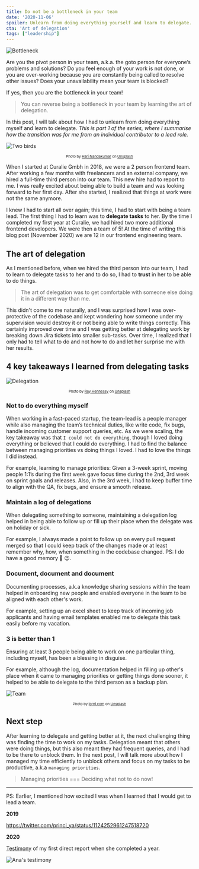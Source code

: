 ```yaml
---
title: Do not be a bottleneck in your team
date: '2020-11-06'
spoiler: Unlearn from doing everything yourself and learn to delegate.
cta: 'Art of delegation'
tags: ["leadership"]
---
```


![Bottleneck](./bottleneck.jpg)

Are you the pivot person in your team, a.k.a. the goto person for everyone’s problems and solutions? Do you feel enough of your work is not done, or you are over-working because you are constantly being called to resolve other issues? Does your unavailability mean your team is blocked?

If yes, then you are the bottleneck in your team!

> You can reverse being a bottleneck in your team by learning the art of delegation.

In this post, I will talk about how I had to unlearn from doing everything myself and learn to delegate. *This is part 1 of the series, where I summarise how the transition was for me from an individual contributor to a lead role.*

![Two birds](./two-birds.jpg)

<div style="text-align: center; font-size: 0.6rem">Photo by <a href="https://unsplash.com/@hariprasad000?utm_source=unsplash&amp;utm_medium=referral&amp;utm_content=creditCopyText">Hari Nandakumar</a> on <a href="https://unsplash.com/t/nature?utm_source=unsplash&amp;utm_medium=referral&amp;utm_content=creditCopyText">Unsplash</a></div>

When I started at Curalie Gmbh in 2018, we were a 2 person frontend team. After working a few months with freelancers and an external company, we hired a full-time third person into our team. This new hire had to report to me. I was really excited about being able to build a team and was looking forward to her first day. After she started, I realized that things at work were not the same anymore.

I knew I had to start all over again; this time, I had to start with being a team lead. The first thing I had to learn was to **delegate tasks** to her. By the time I completed my first year at Curalie, we had hired two more additional frontend developers. We were then a team of 5! At the time of writing this blog post (November 2020) we are 12 in our frontend engineering team.

## The art of delegation

As I mentioned before, when we hired the third person into our team, I had to learn to delegate tasks to her and to do so, I had to **trust** in her to be able to do things.

> The art of delegation was to get comfortable with someone else doing it in a different way than me.

This didn't come to me naturally, and I was surprised how I was over-protective of the codebase and kept wondering how someone under my supervision would destroy it or not being able to write things correctly. This certainly improved over time and I was getting better at delegating work by breaking down Jira tickets into smaller sub-tasks. Over time, I realized that I only had to tell what to do and not how to do and let her surprise me with her results.

## 4 key takeaways I learned from delegating tasks

![Delegation](./birds-leading.jpg)

<div style="text-align: center; font-size: 0.6rem">Photo by <a href="https://unsplash.com/@rayhennessy?utm_source=unsplash&amp;utm_medium=referral&amp;utm_content=creditCopyText">Ray Hennessy</a> on <a href="https://unsplash.com/t/nature?utm_source=unsplash&amp;utm_medium=referral&amp;utm_content=creditCopyText">Unsplash</a></div>

### Not to do everything myself

When working in a fast-paced startup, the team-lead is a people manager while also managing the team’s technical duties, like write code, fix bugs, handle incoming customer support queries, etc. As we were scaling, the key takeaway was that `I could not do everything`, though I loved doing everything or believed that I could do everything. I had to find the balance between managing priorities vs doing things I loved. I had to love the things I did instead.

For example, learning to manage priorities: Given a 3-week sprint, moving people 1:1’s during the first week gave focus time during the 2nd, 3rd week on sprint goals and releases. Also, in the 3rd week, I had to keep buffer time to align with the QA, fix bugs, and ensure a smooth release.

### Maintain a log of delegations

When delegating something to someone, maintaining a delegation log helped in being able to follow up or fill up their place when the delegate was on holiday or sick.
  
For example, I always made a point to follow up on every pull request merged so that I could keep track of the changes made or at least remember why, how, when something in the codebase changed. PS: I do have a good memory 🧠 😉.

### Document, document and document

Documenting processes, a.k.a knowledge sharing sessions within the team helped in onboarding new people and enabled everyone in the team to be aligned with each other's work.

For example, setting up an excel sheet to keep track of incoming job applicants and having email templates enabled me to delegate this task easily before my vacation.

### 3 is better than 1

Ensuring at least 3 people being able to work on one particular thing, including myself, has been a blessing in disguise.

For example, although the log, documentation helped in filling up other's place when it came to managing priorities or getting things done sooner, it helped to be able to delegate to the third person as a backup plan.

![Team](./birds-in-line.jpg)

<div style="text-align: center; font-size: 0.6rem">Photo by <a href="https://unsplash.com/@iorni?utm_source=unsplash&amp;utm_medium=referral&amp;utm_content=creditCopyText">iorni.com</a> on <a href="https://unsplash.com/s/photos/birds?utm_source=unsplash&amp;utm_medium=referral&amp;utm_content=creditCopyText">Unsplash</a></div>

## Next step

After learning to delegate and getting better at it, the next challenging thing was finding the time to work on my tasks. Delegation meant that others were doing things, but this also meant they had frequent queries, and I had to be there to unblock them. In the next post, I will talk more about how I managed my time efficiently to unblock others and focus on my tasks to be productive, a.k.a `managing priorities`.

> Managing priorities === Deciding what not to do now!

---

PS: Earlier, I mentioned how excited I was when I learned that I would get to lead a team.

**2019**

https://twitter.com/princi_ya/status/1124252961247518720

**2020**

[Testimony]((https://www.linkedin.com/feed/update/urn:li:activity:6676024962941255680/)) of my first direct report when she completed a year.

![Ana's testimony](./ana-testimony.png)

